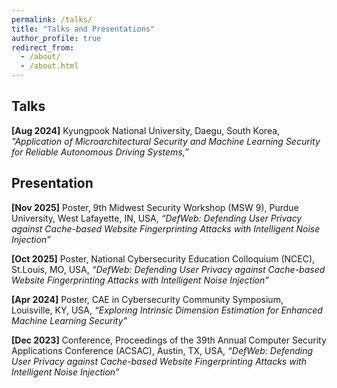 ```yaml
---
permalink: /talks/
title: "Talks and Presentations"
author_profile: true
redirect_from:
  - /about/
  - /about.html
---
```



Talks
------
**[Aug 2024]** Kyungpook National University, Daegu, South Korea, *"Application of Microarchitectural Security and Machine Learning Security for Reliable Autonomous Driving Systems,”* 

Presentation
------
**[Nov 2025]** Poster, 9th Midwest Security Workshop (MSW 9), Purdue University, West Lafayette, IN, USA, *“DefWeb: Defending User Privacy against Cache-based Website Fingerprinting Attacks with Intelligent Noise Injection”* 

**[Oct 2025]** Poster, National Cybersecurity Education Colloquium (NCEC), St.Louis, MO, USA, *“DefWeb: Defending User Privacy against Cache-based Website Fingerprinting Attacks with Intelligent Noise Injection”*

**[Apr 2024]** Poster, CAE in Cybersecurity Community Symposium, Louisville, KY, USA, *“Exploring Intrinsic Dimension Estimation for Enhanced Machine Learning Security"*

**[Dec 2023]** Conference, Proceedings of the 39th Annual Computer Security Applications Conference (ACSAC), Austin, TX, USA, *“DefWeb: Defending User Privacy against Cache-based Website Fingerprinting Attacks with Intelligent Noise Injection”*




<!-- 
***SMaCk: Efficient Instruction Cache Attacks via Self-Modifying Code Conflicts***<br/>
**Seonghun Son**, Daniel Moghimi, and Berk Gulmezoglu<br/>
ACM International Conference on Architectural Support for Programming Languages and Operating Systems (**ASPLOS**), 2025 <br/>
<a href="https://arxiv.org/pdf/2502.05429" style="text-decoration: none;"><b>Paper</b></a>, <a href="https://github.com/hunie-son/SMaCk" style="text-decoration: none;"><b>Artifact</b></a>, 
<a href="https://www.amd.com/en/resources/product-security/bulletin/amd-sb-7024.html" style="text-decoration: none;"><b>AMD Security Bulletin</b></a>

***DefWeb: Defending User Privacy against Cache-based Website Fingerprinting Attacks with Intelligent Noise Injection***<br/>
**Seonghun Son**, Debopriya Roy Dipta, and Berk Gulmezoglu<br/>
In Annual Computer Security Applications Conference (**ACSAC**), 2023 <br/>
<a href="https://dl.acm.org/doi/pdf/10.1145/3627106.3627191" style="text-decoration: none;"><b>Paper</b></a>, <a href="https://github.com/hunie-son/DefWeb" style="text-decoration: none;"><b>Artifact</b></a>

***CR-MEGA: Mutually Exclusive Guaranteed Access Control for Cognitive Radio Networks***<br/>
Muhammad Shafiq, **Seonghun Son**, Jin-Ghoo Choi, and Heejung Yu<br/>
Proceedings of the IEEE Future Technologies Conference (FTC), 2017 <br/>
<a href="
https://saiconference.com/Downloads/FTC2017/Proceedings/10_Paper_452-CR-MEGA_Mutually_Exclusive_Guaranteed_Access.pdf" style="text-decoration: none;"><b>Paper</b></a>

Workshops and Posters
------
***DefWeb: Defending User Privacy against Cache-based Website Fingerprinting Attacks with Intelligent Noise Injection*** (<a href="/files/MSW_Seonghun.pdf" target="_blank" style="text-decoration: none;"><b>PDF</b></a>)<br/>
The Midwest Security Workshop at Purdue University, 2024 <br/> 
<span style="color: red;">**Best Poster Award**</span>

***Exploring Intrinsic Dimension Estimation for Enhanced Machine Learning Security*** (<a href="/files/DETool_Seonghun.pdf" target="_blank" style="text-decoration: none;"><b>PDF</b></a>)<br/>
National Cybersecurity Education Colloquium, 2024 <br/> 

***Vehicle Crash Avoidance based on Rear Lamp Detection Systems*** (<a href="
http://www.spcom.ecei.tohoku.ac.jp/JCK-WS2016/papers/16-8.pdf" style="text-decoration: none;"><b>Paper</b></a>)<br/>
International Workshop on Emerging ICT, 2016 <br/> 





**2025** <br/>
**2023** <br/>
**2017** <br/>


* Ph.D in Version Control Theory, GitHub University, 2018 (expected)
* M.S. in Jekyll, GitHub University, 2014
* B.S. in GitHub, GitHub University, 2012 
Machine Learning Security
------
* Spring 2024: Academic Pages Collaborator
  * GitHub University
  * Duties includes: Updates and improvements to template
  * Supervisor: The Users

* Fall 2015: Research Assistant
  * GitHub University
  * Duties included: Merging pull requests
  * Supervisor: Professor Hub

* Summer 2015: Research Assistant
  * GitHub University
  * Duties included: Tagging issues
  * Supervisor: Professor Git
  
Skills
======
* Skill 1
* Skill 2
  * Sub-skill 2.1
  * Sub-skill 2.2
  * Sub-skill 2.3
* Skill 3

Publications
======
  <ul>{% for post in site.publications reversed %}
    {% include archive-single-cv.html %}
  {% endfor %}</ul>
  
Talks
======
  <ul>{% for post in site.talks reversed %}
    {% include archive-single-talk-cv.html  %}
  {% endfor %}</ul>
  
Teaching
======
  <ul>{% for post in site.teaching reversed %}
    {% include archive-single-cv.html %}
  {% endfor %}</ul>
  
Service and leadership
======
* Currently signed in to 43 different slack teams
-->

